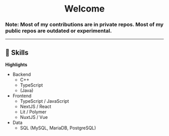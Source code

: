 <h1 align="center">
  Welcome
</h1>

<h3>
  Note: Most of my contributions are in private repos. Most of my public repos are outdated or experimental.
</h3>

---

## 💼 Skills

**Highlights**
- Backend
  - C++
  - TypeScript
  - (Java)
- Frontend
  - TypeScript / JavaScript
  - NextJS / React
  - Lit / Polymer
  - NuxtJS / Vue
- Data
  - SQL (MySQL, MariaDB, PostgreSQL)
 
